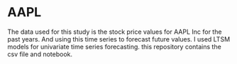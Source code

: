 # AAPL
The data used for this study is the stock price values for AAPL Inc for the past years. And using this time series to forecast future values. I used LTSM models for univariate time series forecasting. this repository contains the csv file and notebook.
